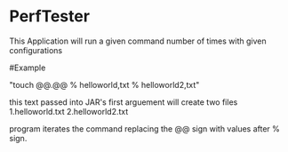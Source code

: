 # PerfTester
This Application will run a given command number of times with given configurations

#Example

 "touch @@.@@ % helloworld,txt % helloworld2,txt"
 
 this text passed into JAR's first arguement will create two files 
    1.helloworld.txt
    2.helloworld2.txt
    
program iterates the command replacing the @@ sign with values after % sign.
